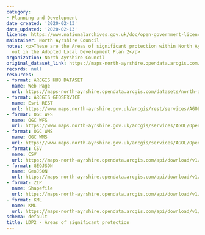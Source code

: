 ```yaml
---
category:
- Planning and Development
date_created: '2020-02-13'
date_updated: '2020-02-13'
license: https://www.nationalarchives.gov.uk/doc/open-government-licence/version/3/
maintainer: North Ayrshire Council
notes: <p>These are the Areas of significant protection within North Ayrshire as set
  out in the Adopted Local Development Plan 2</p>
organization: North Ayrshire Council
original_dataset_link: https://maps-north-ayrshire.opendata.arcgis.com/datasets/north-ayrshire::ldp2-areas-of-significant-protection
records: null
resources:
- format: ARCGIS HUB DATASET
  name: Web Page
  url: https://maps-north-ayrshire.opendata.arcgis.com/datasets/north-ayrshire::ldp2-areas-of-significant-protection
- format: ARCGIS GEOSERVICE
  name: Esri REST
  url: https://www.maps.north-ayrshire.gov.uk/arcgis/rest/services/AGOL/Open_Data_Portal4/MapServer/35
- format: OGC WFS
  name: OGC WFS
  url: https://www.maps.north-ayrshire.gov.uk/arcgis/services/AGOL/Open_Data_Portal4/MapServer/WFSServer?request=GetCapabilities&service=WFS
- format: OGC WMS
  name: OGC WMS
  url: https://www.maps.north-ayrshire.gov.uk/arcgis/services/AGOL/Open_Data_Portal4/MapServer/WMSServer?request=GetCapabilities&service=WMS
- format: CSV
  name: CSV
  url: https://maps-north-ayrshire.opendata.arcgis.com/api/download/v1/items/e3ce258e2b384fad95b17aa65ca24190/csv?layers=35
- format: GEOJSON
  name: GeoJSON
  url: https://maps-north-ayrshire.opendata.arcgis.com/api/download/v1/items/e3ce258e2b384fad95b17aa65ca24190/geojson?layers=35
- format: ZIP
  name: Shapefile
  url: https://maps-north-ayrshire.opendata.arcgis.com/api/download/v1/items/e3ce258e2b384fad95b17aa65ca24190/shapefile?layers=35
- format: KML
  name: KML
  url: https://maps-north-ayrshire.opendata.arcgis.com/api/download/v1/items/e3ce258e2b384fad95b17aa65ca24190/kml?layers=35
schema: default
title: LDP2 - Areas of significant protection
---
```

